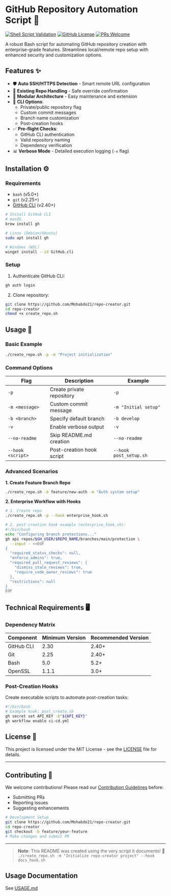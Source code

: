 # GitHub Repository Automation Script 🚀

[![Shell Script Validation](https://img.shields.io/badge/Shell_Script-Validated-green.svg?logo=gnu-bash)](https://github.com/koalaman/shellcheck)
[![GitHub License](https://img.shields.io/badge/License-MIT-blue.svg)](LICENSE)
[![PRs Welcome](https://img.shields.io/badge/PRs-Welcome-brightgreen.svg)](CONTRIBUTING.md)

A robust Bash script for automating GitHub repository creation with enterprise-grade features. Streamlines local/remote repo setup with enhanced security and customization options.

## Features ✨

- 🛡️ **Auto SSH/HTTPS Detection** - Smart remote URL configuration
- 🔄 **Existing Repo Handling** - Safe override confirmation
- 🧩 **Modular Architecture** - Easy maintenance and extension
- 🔧 **CLI Options**:
  - Private/public repository flag
  - Custom commit messages
  - Branch name customization
  - Post-creation hooks
- ✅ **Pre-flight Checks**:
  - GitHub CLI authentication
  - Valid repository naming
  - Dependency verification
- 📊 **Verbose Mode** - Detailed execution logging (`-v` flag)

## Installation ⚙️

### Requirements

- `bash` (v5.0+)
- `git` (v2.25+)
- [GitHub CLI](https://cli.github.com/) (v2.40+)

```bash
# Install GitHub CLI
# macOS
brew install gh

# Linux (Debian/Ubuntu)
sudo apt install gh

# Windows (WSL)
winget install --id GitHub.cli
```

### Setup

1. Authenticate GitHub CLI:

```bash
gh auth login
```

2. Clone repository:

```bash
git clone https://github.com/Mohabdo21/repo-creator.git
cd repo-creator
chmod +x create_repo.sh
```

## Usage 📖

### Basic Example

```bash
./create_repo.sh -p -m "Project initialization"
```

### Command Options

| Flag              | Description               | Example                |
| ----------------- | ------------------------- | ---------------------- |
| `-p`              | Create private repository | `-p`                   |
| `-m <message>`    | Custom commit message     | `-m "Initial setup"`   |
| `-b <branch>`     | Specify default branch    | `-b develop`           |
| `-v`              | Enable verbose output     | `-v`                   |
| `--no-readme`     | Skip README.md creation   | `--no-readme`          |
| `--hook <script>` | Post-creation hook script | `--hook post_setup.sh` |

### Advanced Scenarios

**1. Create Feature Branch Repo**

```bash
./create_repo.sh -b feature/new-auth -m "Auth system setup"
```

**2. Enterprise Workflow with Hooks**

```bash
# 1. Create repo
./create_repo.sh -p --hook enterprise_hook.sh

# 2. post-creation hook example (enterprise_hook.sh):
#!/bin/bash
echo "Configuring branch protections..."
gh api repos/$GH_USER/$REPO_NAME/branches/main/protection \
  --input - <<EOF
{
  "required_status_checks": null,
  "enforce_admins": true,
  "required_pull_request_reviews": {
    "dismiss_stale_reviews": true,
    "require_code_owner_reviews": true
  },
  "restrictions": null
}
EOF
```

## Technical Requirements 🖥️

### Dependency Matrix

| Component  | Minimum Version | Recommended Version |
| ---------- | --------------- | ------------------- |
| GitHub CLI | 2.30            | 2.40+               |
| Git        | 2.25            | 2.40+               |
| Bash       | 5.0             | 5.2+                |
| OpenSSL    | 1.1.1           | 3.0+                |

### Post-Creation Hooks

Create executable scripts to automate post-creation tasks:

```bash
#!/bin/bash
# Example hook: post_create.sh
gh secret set API_KEY -b"${API_KEY}"
gh workflow enable ci-cd.yml
```

## License 📄

This project is licensed under the MIT License - see the [LICENSE](LICENSE) file for details.

---

## Contributing 🤝

We welcome contributions! Please read our [Contribution Guidelines](CONTRIBUTING.md) before:
- Submitting PRs
- Reporting issues
- Suggesting enhancements

```bash
# Development Setup
git clone https://github.com/Mohabdo21/repo-creator.git
cd repo-creator
git checkout -b feature/your-feature
# Make changes and submit PR
```

---

> **Note**: This README was created using the very script it documents! 🎉
> `./create_repo.sh -m "Initialize repo-creator project" --hook docs_hook.sh`

## Usage Documentation

See [USAGE.md](docs/USAGE.md)
